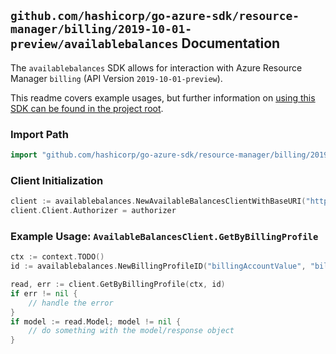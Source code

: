 
## `github.com/hashicorp/go-azure-sdk/resource-manager/billing/2019-10-01-preview/availablebalances` Documentation

The `availablebalances` SDK allows for interaction with Azure Resource Manager `billing` (API Version `2019-10-01-preview`).

This readme covers example usages, but further information on [using this SDK can be found in the project root](https://github.com/hashicorp/go-azure-sdk/tree/main/docs).

### Import Path

```go
import "github.com/hashicorp/go-azure-sdk/resource-manager/billing/2019-10-01-preview/availablebalances"
```


### Client Initialization

```go
client := availablebalances.NewAvailableBalancesClientWithBaseURI("https://management.azure.com")
client.Client.Authorizer = authorizer
```


### Example Usage: `AvailableBalancesClient.GetByBillingProfile`

```go
ctx := context.TODO()
id := availablebalances.NewBillingProfileID("billingAccountValue", "billingProfileValue")

read, err := client.GetByBillingProfile(ctx, id)
if err != nil {
	// handle the error
}
if model := read.Model; model != nil {
	// do something with the model/response object
}
```
